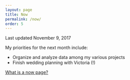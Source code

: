 ```yaml
---
layout: page
title: Now
permalink: /now/
order: 5
---
```


Last updated November 9, 2017

My priorities for the next month include:

* Organize and analyze data among my various projects
* Finish wedding planning with Victoria (!)

[What is a now page?](https://nownownow.com/about)
